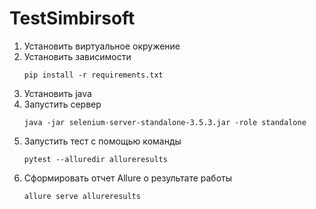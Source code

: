 # TestSimbirsoft
1. Установить виртуальное окружение
2. Установить зависимости
   ```console 
   pip install -r requirements.txt
   ``` 
3. Установить java
4. Запустить сервер
    ```console 
   java -jar selenium-server-standalone-3.5.3.jar -role standalone
   ```
5. Запустить тест с помощью команды 
    ```console 
    pytest --alluredir allureresults
   ```
6. Сформировать отчет Allure о результате работы
    ```console 
   allure serve allureresults
   ```


